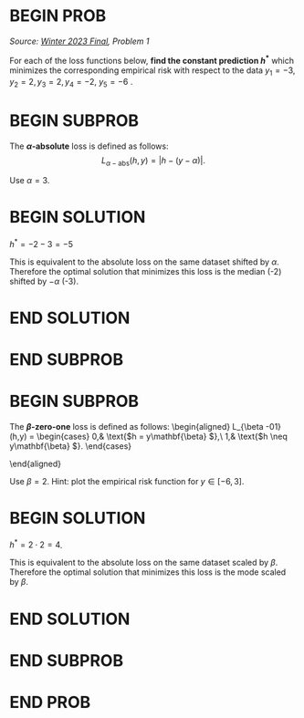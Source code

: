 # BEGIN PROB

<!-- Empirical Risk Minimization Problem -->

<i>Source: [Winter 2023 Final](../wi23-final/index.html), Problem 1</i>

For each of the loss functions below, **find the constant prediction $h^*$** which minimizes the
corresponding empirical risk with respect to the data
$y_1 = -3, y_2 = 2, y_3 = 2, y_4 = -2$, $y_5 = -6$ .

# BEGIN SUBPROB

The **$\alpha$-absolute** loss is defined as follows:
$$L_{\alpha-\text{abs} }(h, y) = |h - (y-\alpha) |.$$

Use $\alpha=3$. 

<!-- Bonus \[2 points\]: What is the empirical risk
$R_{\alpha-\text{abs}} (h^*)$? -->

# BEGIN SOLUTION

$h^*=-2-3=-5$

This is equivalent to the absolute loss on the same dataset shifted
by $\alpha$. Therefore the optimal solution that minimizes this loss is
the median (-2) shifted by $-\alpha$ (-3).


# END SOLUTION

# END SUBPROB

# BEGIN SUBPROB

The **$\beta$-zero-one** loss is defined as follows:
\begin{aligned}
                L_{\beta -01}(h,y) = \begin{cases}
                    0,& \text{$h = y\mathbf{\beta} $},\\
                    1,& \text{$h \neq y\mathbf{\beta} $}.
                \end{cases}
            
\end{aligned}

Use $\beta=2$. Hint: plot the empirical risk function for $y\in[-6, 3]$.

<!-- Bonus \[2 points\]: What is the empirical risk $R_{\beta- 01} (h^*)$? -->

# BEGIN SOLUTION

$h^*=2 \cdot 2=4$.

This is equivalent to the absolute loss on the same dataset scaled
by $\beta$. Therefore the optimal solution that minimizes this loss is
the mode scaled by $\beta$.

# END SOLUTION

# END SUBPROB

# END PROB